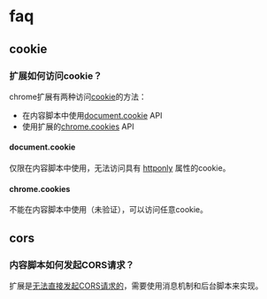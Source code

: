 # faq

## cookie

### 扩展如何访问cookie？

chrome扩展有两种访问[cookie](https://developer.mozilla.org/en-US/docs/Web/HTTP/Cookies)的方法：

- 在内容脚本中使用[document.cookie](https://developer.mozilla.org/en-US/docs/Web/API/Document/cookie) API
- 使用扩展的[chrome.cookies](https://developer.chrome.com/docs/extensions/reference/cookies/) API

#### document.cookie

仅限在内容脚本中使用，无法访问具有 [httponly](https://developer.mozilla.org/en-US/docs/Web/HTTP/Cookies#restrict_access_to_cookies) 属性的cookie。

#### chrome.cookies

不能在内容脚本中使用（未验证），可以访问任意cookie。

## cors

### 内容脚本如何发起CORS请求？

扩展是[无法直接发起CORS请求的](https://www.chromium.org/Home/chromium-security/extension-content-script-fetches/)，需要使用消息机制和后台脚本来实现。
